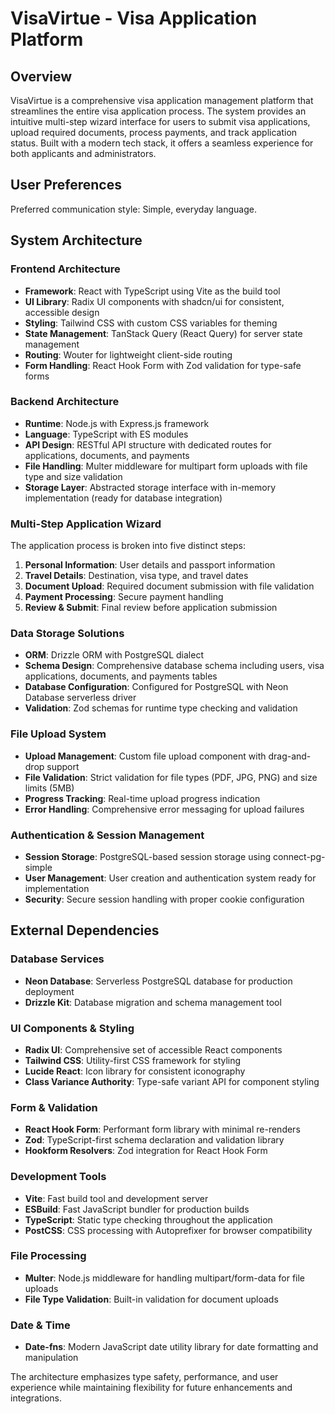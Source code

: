 # VisaVirtue - Visa Application Platform

## Overview

VisaVirtue is a comprehensive visa application management platform that streamlines the entire visa application process. The system provides an intuitive multi-step wizard interface for users to submit visa applications, upload required documents, process payments, and track application status. Built with a modern tech stack, it offers a seamless experience for both applicants and administrators.

## User Preferences

Preferred communication style: Simple, everyday language.

## System Architecture

### Frontend Architecture
- **Framework**: React with TypeScript using Vite as the build tool
- **UI Library**: Radix UI components with shadcn/ui for consistent, accessible design
- **Styling**: Tailwind CSS with custom CSS variables for theming
- **State Management**: TanStack Query (React Query) for server state management
- **Routing**: Wouter for lightweight client-side routing
- **Form Handling**: React Hook Form with Zod validation for type-safe forms

### Backend Architecture
- **Runtime**: Node.js with Express.js framework
- **Language**: TypeScript with ES modules
- **API Design**: RESTful API structure with dedicated routes for applications, documents, and payments
- **File Handling**: Multer middleware for multipart form uploads with file type and size validation
- **Storage Layer**: Abstracted storage interface with in-memory implementation (ready for database integration)

### Multi-Step Application Wizard
The application process is broken into five distinct steps:
1. **Personal Information**: User details and passport information
2. **Travel Details**: Destination, visa type, and travel dates
3. **Document Upload**: Required document submission with file validation
4. **Payment Processing**: Secure payment handling
5. **Review & Submit**: Final review before application submission

### Data Storage Solutions
- **ORM**: Drizzle ORM with PostgreSQL dialect
- **Schema Design**: Comprehensive database schema including users, visa applications, documents, and payments tables
- **Database Configuration**: Configured for PostgreSQL with Neon Database serverless driver
- **Validation**: Zod schemas for runtime type checking and validation

### File Upload System
- **Upload Management**: Custom file upload component with drag-and-drop support
- **File Validation**: Strict validation for file types (PDF, JPG, PNG) and size limits (5MB)
- **Progress Tracking**: Real-time upload progress indication
- **Error Handling**: Comprehensive error messaging for upload failures

### Authentication & Session Management
- **Session Storage**: PostgreSQL-based session storage using connect-pg-simple
- **User Management**: User creation and authentication system ready for implementation
- **Security**: Secure session handling with proper cookie configuration

## External Dependencies

### Database Services
- **Neon Database**: Serverless PostgreSQL database for production deployment
- **Drizzle Kit**: Database migration and schema management tool

### UI Components & Styling
- **Radix UI**: Comprehensive set of accessible React components
- **Tailwind CSS**: Utility-first CSS framework for styling
- **Lucide React**: Icon library for consistent iconography
- **Class Variance Authority**: Type-safe variant API for component styling

### Form & Validation
- **React Hook Form**: Performant form library with minimal re-renders
- **Zod**: TypeScript-first schema declaration and validation library
- **Hookform Resolvers**: Zod integration for React Hook Form

### Development Tools
- **Vite**: Fast build tool and development server
- **ESBuild**: Fast JavaScript bundler for production builds
- **TypeScript**: Static type checking throughout the application
- **PostCSS**: CSS processing with Autoprefixer for browser compatibility

### File Processing
- **Multer**: Node.js middleware for handling multipart/form-data for file uploads
- **File Type Validation**: Built-in validation for document uploads

### Date & Time
- **Date-fns**: Modern JavaScript date utility library for date formatting and manipulation

The architecture emphasizes type safety, performance, and user experience while maintaining flexibility for future enhancements and integrations.